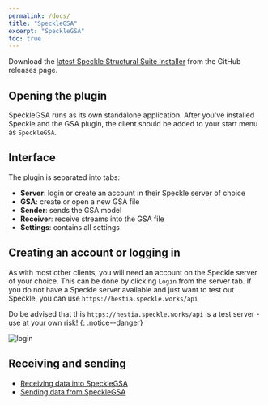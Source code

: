 ```yaml
---
permalink: /docs/
title: "SpeckleGSA"
excerpt: "SpeckleGSA"
toc: true
---
```


Download the [latest Speckle Structural Suite Installer](https://github.com/arup-group/specklestructuralsuite-installer/releases) from the GitHub releases page.

## Opening the plugin

SpeckleGSA runs as its own standalone application. After you've installed Speckle and the GSA plugin, the client should be added to your start menu as `SpeckleGSA`.

## Interface
The plugin is separated into tabs:
- **Server**: login or create an account in their Speckle server of choice
- **GSA**: create or open a new GSA file
- **Sender**: sends the GSA model
- **Receiver**: receive streams into the GSA file
- **Settings**: contains all settings

## Creating an account or logging in
As with most other clients, you will need an account on the Speckle server of your choice. This can be done by clicking `Login` from the server tab. If you do not have a Speckle server available and just want to test out Speckle, you can use `https://hestia.speckle.works/api`

Do be advised that this `https://hestia.speckle.works/api` is a test server - use at your own risk!
{: .notice--danger}

![login]({{site.baseurl}}/assets/images/quick_start/login.png)

## Receiving and sending

* [Receiving data into SpeckleGSA](speckleGSA_receiving)
* [Sending data from SpeckleGSA](speckleGSA_sending)
